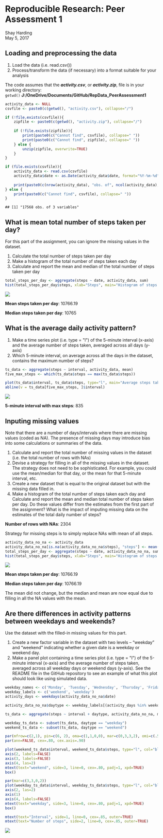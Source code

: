 # Reproducible Research: Peer Assessment 1
Shay Harding  
May 5, 2017  



## Loading and preprocessing the data
1. Load the data (i.e. read.csv())
2. Process/transform the data (if necessary) into a format suitable for your analysis

The code assumes that the ***activity.csv***, or ***activity.zip***, file is in your working directory:  
```getwd()``` **J:/OneDrive/Documents/GitHub/RepData_PeerAssessment1**


```r
activity_data <- NULL
csvfile <- paste0(c(getwd(), "activity.csv"), collapse="/")

if (!file.exists(csvfile)){
    zipfile <- paste0(c(getwd(), "activity.zip"), collapse="/")
    
    if (!file.exists(zipfile)){
        print(paste0(c("Cannot find", csvfile), collapse=" "))
        print(paste0(c("Cannot find", zipfile), collapse=" "))
    } else {
        unzip(zipfile, overwrite=TRUE)
    }
}

if (file.exists(csvfile)){
    activity_data <- read.csv(csvfile)
    activity_data$date <- as.Date(activity_data$date, format="%Y-%m-%d")
    
    print(paste0(c(nrow(activity_data), "obs. of", ncol(activity_data), "variables"), collapse=" "))
} else {
    print(paste0(c("Cannot find", csvfile), collapse=" "))
}
```

```
## [1] "17568 obs. of 3 variables"
```

## What is mean total number of steps taken per day?

For this part of the assignment, you can ignore the missing values in the dataset.

1. Calculate the total number of steps taken per day
2. Make a histogram of the total number of steps taken each day
3. Calculate and report the mean and median of the total number of steps taken per day


```r
total_steps_per_day <- aggregate(steps ~ date, activity_data, sum)
hist(total_steps_per_day$steps, xlab="Steps", main="Histogram of steps taken per day")
```

![](PA1_template_files/figure-html/unnamed-chunk-2-1.png)<!-- -->

**Mean steps taken per day**: 10766.19

**Median steps taken per day**: 10765

## What is the average daily activity pattern?
1. Make a time series plot (i.e. type = "l") of the 5-minute interval (x-axis) and the average number of steps taken, averaged across all days (y-axis)
2. Which 5-minute interval, on average across all the days in the dataset, contains the maximum number of steps?


```r
ts_data <- aggregate(steps ~ interval, activity_data, mean)
five_max_steps <- which(ts_data$steps == max(ts_data$steps))

plot(ts_data$interval, ts_data$steps, type="l", main="Average steps taken by 5-minute interval", xlab="5-minute interval", ylab="Average steps")
abline(v = ts_data[five_max_steps, ]$interval)
```

![](PA1_template_files/figure-html/unnamed-chunk-3-1.png)<!-- -->

**5-minute interval with max steps**: 835

## Inputing missing values

Note that there are a number of days/intervals where there are missing values (coded as NA). The presence of missing days may introduce bias into some calculations or summaries of the data.  

1. Calculate and report the total number of missing values in the dataset (i.e. the total number of rows with NAs)
2. Devise a strategy for filling in all of the missing values in the dataset. The strategy does not need to be sophisticated. For example, you could use the mean/median for that day, or the mean for that 5-minute interval, etc.
3. Create a new dataset that is equal to the original dataset but with the missing data filled in.
4. Make a histogram of the total number of steps taken each day and Calculate and report the mean and median total number of steps taken per day. Do these values differ from the estimates from the first part of the assignment? What is the impact of imputing missing data on the estimates of the total daily number of steps?

**Number of rows with NAs**: 2304

Strategy for missing steps is to simply replace NAs with mean of all steps.


```r
activity_data_no_na <- activity_data
activity_data_no_na[is.na(activity_data_no_na$steps), "steps"] <- mean(activity_data$steps, na.rm=TRUE)
total_steps_per_day <- aggregate(steps ~ date, activity_data_no_na, sum)
hist(total_steps_per_day$steps, xlab="Steps", main="Histogram of steps taken per day")
```

![](PA1_template_files/figure-html/unnamed-chunk-4-1.png)<!-- -->

**Mean steps taken per day**: 10766.19

**Median steps taken per day**: 10766.19

The mean did not change, but the median and mean are now equal due to filling in all the NA values with the mean.

## Are there differences in activity patterns between weekdays and weekends?

Use the dataset with the filled-in missing values for this part.

1. Create a new factor variable in the dataset with two levels – “weekday” and “weekend” indicating whether a given date is a weekday or weekend day.
2. Make a panel plot containing a time series plot (i.e. type = "l") of the 5-minute interval (x-axis) and the average number of steps taken, averaged across all weekday days or weekend days (y-axis). See the README file in the GitHub repository to see an example of what this plot should look like using simulated data.


```r
weekday_names <- c('Monday', 'Tuesday', 'Wednesday', 'Thursday', 'Friday')
weekday_labels <- c('weekend', 'weekday')
activity_days <- weekdays(activity_data_no_na$date)

activity_data_no_na$daytype <- weekday_labels[(activity_days %in% weekday_names)+1L]

ts_data <- aggregate(steps ~ interval + daytype, activity_data_no_na, mean)

weekday_ts_data <- subset(ts_data, daytype == "weekday")
weekend_ts_data <- subset(ts_data, daytype == "weekend")

par(mfrow=c(2,1), pin=c(6, 2), oma=c(1,1,0,0), mar=c(0,3,3,2), omi=c(.5,.5,.5,.5))
par(ann=FALSE, cex=.80, cex.axis=.90)

plot(weekend_ts_data$interval, weekend_ts_data$steps, type="l", col="blue", axes=FALSE)
axis(2, labels=FALSE)
axis(3, labels=FALSE)
axis(4, las=2)
mtext(text="weekend", side=3, line=0, cex=.80, padj=1, xpd=TRUE)
box()

par(mar=c(3,3,0,2))
plot(weekday_ts_data$interval, weekday_ts_data$steps, type="l", col="blue", axes=FALSE)
axis(2, las=2)
axis(1)
axis(4, labels=FALSE)
mtext(text="weekday", side=3, line=0, cex=.80, padj=1, xpd=TRUE)
box()

mtext(text="Interval", side=1, line=0, cex=.85, outer=TRUE)
mtext(text="Number of steps", side=2, line=0, cex=.85, outer=TRUE)
```

![](PA1_template_files/figure-html/unnamed-chunk-5-1.png)<!-- -->
